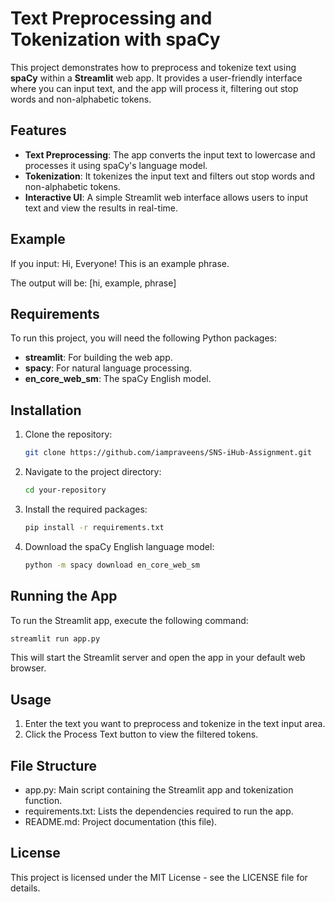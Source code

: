# Text Preprocessing and Tokenization with spaCy

This project demonstrates how to preprocess and tokenize text using **spaCy** within a **Streamlit** web app. It provides a user-friendly interface where you can input text, and the app will process it, filtering out stop words and non-alphabetic tokens.

## Features
- **Text Preprocessing**: The app converts the input text to lowercase and processes it using spaCy's language model.
- **Tokenization**: It tokenizes the input text and filters out stop words and non-alphabetic tokens.
- **Interactive UI**: A simple Streamlit web interface allows users to input text and view the results in real-time.

## Example
If you input:
Hi, Everyone! This is an example phrase.

The output will be:
[hi, example, phrase]

## Requirements

To run this project, you will need the following Python packages:
- **streamlit**: For building the web app.
- **spacy**: For natural language processing.
- **en_core_web_sm**: The spaCy English model.

## Installation

1. Clone the repository:
    ```bash
    git clone https://github.com/iampraveens/SNS-iHub-Assignment.git
    ```

2. Navigate to the project directory:
    ```bash
    cd your-repository
    ```

3. Install the required packages:
    ```bash
    pip install -r requirements.txt
    ```

4. Download the spaCy English language model:
    ```bash
    python -m spacy download en_core_web_sm
    ```

## Running the App

To run the Streamlit app, execute the following command:
```bash
streamlit run app.py
```

This will start the Streamlit server and open the app in your default web browser.

## Usage
1. Enter the text you want to preprocess and tokenize in the text input area.
2. Click the Process Text button to view the filtered tokens.

## File Structure
- app.py: Main script containing the Streamlit app and tokenization function.
- requirements.txt: Lists the dependencies required to run the app.
- README.md: Project documentation (this file).

## License
This project is licensed under the MIT License - see the LICENSE file for details.